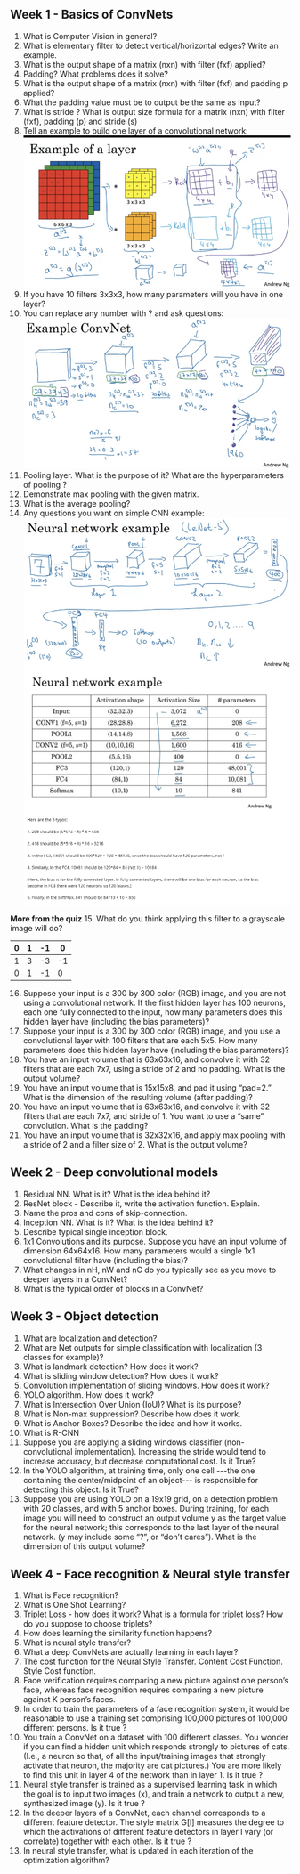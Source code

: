 ## Week 1 - Basics of ConvNets

1. What is Computer Vision in general?
2. What is elementary filter to detect vertical/horizontal edges? Write an example.
3. What is the output shape of a matrix (nxn) with filter (fxf) applied?
4. Padding? What problems does it solve?
5. What is the output shape of a matrix (nxn) with filter (fxf) and padding p applied?
6. What the padding value must be to output be the same as input? 
7. What is stride ? What is output size formula for a matrix (nxn) with filter (fxf), padding (p) and stride (s)
8. Tell an example to build one layer of a convolutional network:
![layer](https://github.com/OzmundSedler/Deep-Learning-Coursera/blob/master/4%20Convolutional%20Neural%20Networks/Week%201/images/FBC755B2-BDC0-4DB2-85AA-04305E16B42C.png)
9. If you have 10 filters 3x3x3, how many parameters will you have in one layer?
10. You can replace any number with ? and ask questions:
![CNN](https://github.com/OzmundSedler/Deep-Learning-Coursera/blob/master/4%20Convolutional%20Neural%20Networks/Week%201/images/82AEF6B0-78B2-4FB6-88BA-E05DC9AEA60E.png)
11. Pooling layer. What is the purpose of it? What are the hyperparameters of pooling ?
12. Demonstrate max pooling with the given matrix.
13. What is the average pooling?
14. Any questions you want on simple CNN example:
![CNN](https://github.com/OzmundSedler/Deep-Learning-Coursera/blob/master/4%20Convolutional%20Neural%20Networks/Week%201/images/606B6069-8235-4DD6-990A-F83DA218AB05.png)
![CNN](https://github.com/OzmundSedler/Deep-Learning-Coursera/blob/master/4%20Convolutional%20Neural%20Networks/Week%201/images/A80419E1-7DA7-4EE5-9909-22C2A7DCCB86.png)

**More from the quiz**
15. What do you think applying this filter to a grayscale image will do?

| 0 | 1 | -1 | 0  |
|---|---|----|----|
| 1 | 3 | -3 | -1 |
| 0 | 1 | -1 | 0  |

16. Suppose your input is a 300 by 300 color (RGB) image, and you are not using a convolutional network. If the first hidden layer has 100 neurons, each one fully connected to the input, how many parameters does this hidden layer have (including the bias parameters)?
17. Suppose your input is a 300 by 300 color (RGB) image, and you use a convolutional layer with 100 filters that are each 5x5. How many parameters does this hidden layer have (including the bias parameters)?
18. You have an input volume that is 63x63x16, and convolve it with 32 filters that are each 7x7, using a stride of 2 and no padding. What is the output volume?
19. You have an input volume that is 15x15x8, and pad it using “pad=2.” What is the dimension of the resulting volume (after padding)?
20. You have an input volume that is 63x63x16, and convolve it with 32 filters that are each 7x7, and stride of 1. You want to use a “same” convolution. What is the padding?
21. You have an input volume that is 32x32x16, and apply max pooling with a stride of 2 and a filter size of 2. What is the output volume?

## Week 2 - Deep convolutional models

1. Residual NN. What is it? What is the idea behind it?  
2. ResNet block - Describe it, write the activation function. Explain.
3. Name the pros and cons of skip-connection.
4. Inception NN. What is it? What is the idea behind it?
5. Describe typical single inception block.
6. 1x1 Convolutions and its purpose. Suppose you have an input volume of dimension 64x64x16. How many parameters would a single 1x1 convolutional filter have (including the bias)?
7. What changes in nH, nW and nC do you typically see as you move to deeper layers in a ConvNet?
8. What is the typical order of blocks in a ConvNet?

## Week 3 - Object detection

1. What are localization and detection?
2. What are Net outputs for simple classification with localization (3 classes for example)?
3. What is landmark detection? How does it work?
4. What is sliding window detection? How does it work?
5. Convolution implementation of sliding windows. How does it work?
6. YOLO algorithm. How does it work?
7. What is Intersection Over Union (IoU)? What is its purpose?
8. What is Non-max suppression? Describe how does it work.
9. What is Anchor Boxes? Describe the idea and how it works.
10. What is R-CNN
11. Suppose you are applying a sliding windows classifier (non-convolutional implementation). Increasing the stride would tend to increase accuracy, but decrease computational cost. Is it True?
12. In the YOLO algorithm, at training time, only one cell ---the one containing the center/midpoint of an object--- is responsible for detecting this object. Is it True?
13. Suppose you are using YOLO on a 19x19 grid, on a detection problem with 20 classes, and with 5 anchor boxes. During training, for each image you will need to construct an output volume y as the target value for the neural network; this corresponds to the last layer of the neural network. (y may include some “?”, or “don’t cares”). What is the dimension of this output volume?

## Week 4 - Face recognition & Neural style transfer

1. What is Face recognition?
2. What is One Shot Learning? 
3. Triplet Loss - how does it work? What is a formula for triplet loss? How do you suppose to choose triplets? 
4. How does learning the similarity function happens? 
5. What is neural style transfer? 
6. What a deep ConvNets are actually learning in each layer? 
7. The cost function for the Neural Style Transfer. Content Cost Function. Style Cost function.
8. Face verification requires comparing a new picture against one person’s face, whereas face recognition requires comparing a new picture against K person’s faces.
9. In order to train the parameters of a face recognition system, it would be reasonable to use a training set comprising 100,000 pictures of 100,000 different persons. Is it true ?
10. You train a ConvNet on a dataset with 100 different classes. You wonder if you can find a hidden unit which responds strongly to pictures of cats. (I.e., a neuron so that, of all the input/training images that strongly activate that neuron, the majority are cat pictures.) You are more likely to find this unit in layer 4 of the network than in layer 1. Is it true ?
11. Neural style transfer is trained as a supervised learning task in which the goal is to input two images (x), and train a network to output a new, synthesized image (y). Is it true ?
12. In the deeper layers of a ConvNet, each channel corresponds to a different feature detector. The style matrix G[l] measures the degree to which the activations of different feature detectors in layer l vary (or correlate) together with each other. Is it true ?
13. In neural style transfer, what is updated in each iteration of the optimization algorithm?
